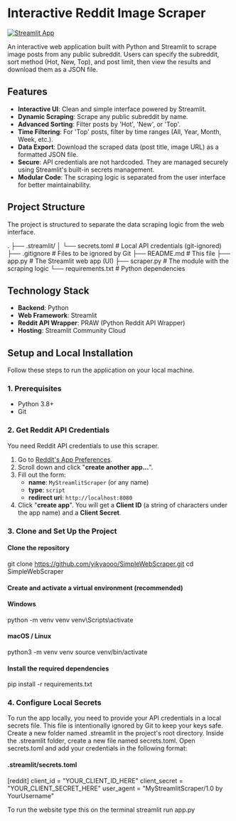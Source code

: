 # Interactive Reddit Image Scraper

[![Streamlit App](https://static.streamlit.io/badges/streamlit_badge_black_white.svg)](https://simplewebscraper.streamlit.app/) 

An interactive web application built with Python and Streamlit to scrape image posts from any public subreddit. Users can specify the subreddit, sort method (Hot, New, Top), and post limit, then view the results and download them as a JSON file.


## Features

-   **Interactive UI**: Clean and simple interface powered by Streamlit.
-   **Dynamic Scraping**: Scrape any public subreddit by name.
-   **Advanced Sorting**: Filter posts by 'Hot', 'New', or 'Top'.
-   **Time Filtering**: For 'Top' posts, filter by time ranges (All, Year, Month, Week, etc.).
-   **Data Export**: Download the scraped data (post title, image URL) as a formatted JSON file.
-   **Secure**: API credentials are not hardcoded. They are managed securely using Streamlit's built-in secrets management.
-   **Modular Code**: The scraping logic is separated from the user interface for better maintainability.

## Project Structure

The project is structured to separate the data scraping logic from the web interface.

.
├── .streamlit/
│ └── secrets.toml # Local API credentials (git-ignored)
├── .gitignore # Files to be ignored by Git
├── README.md # This file
├── app.py # The Streamlit web app (UI)
├── scraper.py # The module with the scraping logic
└── requirements.txt # Python dependencies


## Technology Stack

-   **Backend**: Python
-   **Web Framework**: Streamlit
-   **Reddit API Wrapper**: PRAW (Python Reddit API Wrapper)
-   **Hosting**: Streamlit Community Cloud

## Setup and Local Installation

Follow these steps to run the application on your local machine.

### 1. Prerequisites

-   Python 3.8+
-   Git

### 2. Get Reddit API Credentials

You need Reddit API credentials to use this scraper.

1.  Go to [Reddit's App Preferences](https://www.reddit.com/prefs/apps).
2.  Scroll down and click "**create another app...**".
3.  Fill out the form:
    -   **name**: `MyStreamlitScraper` (or any name)
    -   **type**: `script`
    -   **redirect uri**: `http://localhost:8080`
4.  Click "**create app**". You will get a **Client ID** (a string of characters under the app name) and a **Client Secret**.

### 3. Clone and Set Up the Project

#### Clone the repository
git clone https://github.com/yikyaooo/SimpleWebScraper.git
cd SimpleWebScraper

#### Create and activate a virtual environment (recommended)
#### Windows
python -m venv venv
venv\Scripts\activate

#### macOS / Linux
python3 -m venv venv
source venv/bin/activate

#### Install the required dependencies
pip install -r requirements.txt

### 4. Configure Local Secrets
To run the app locally, you need to provide your API credentials in a local secrets file. This file is intentionally ignored by Git to keep your keys safe.
Create a new folder named .streamlit in the project's root directory.
Inside the .streamlit folder, create a new file named secrets.toml.
Open secrets.toml and add your credentials in the following format:

#### .streamlit/secrets.toml

[reddit]
client_id = "YOUR_CLIENT_ID_HERE"
client_secret = "YOUR_CLIENT_SECRET_HERE"
user_agent = "MyStreamlitScraper/1.0 by YourUsername"

To run the website type this on the terminal
streamlit run app.py
